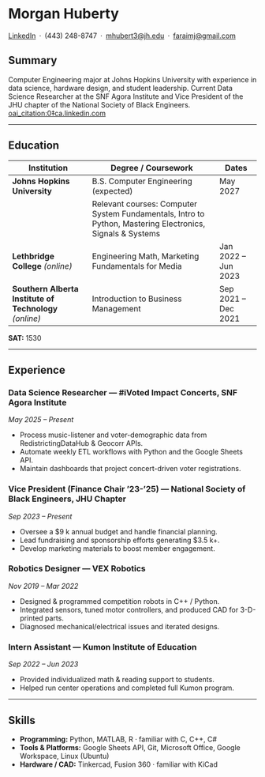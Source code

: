 # Morgan Huberty

[LinkedIn](https://www.linkedin.com/in/morgan-huberty-74334b24b/) · (443) 248-8747 · mhubert3@jh.edu · faraimj@gmail.com

## Summary
Computer Engineering major at Johns Hopkins University with experience in data science, hardware design, and student leadership. Current Data Science Researcher at the SNF Agora Institute and Vice President of the JHU chapter of the National Society of Black Engineers.  [oai_citation:0‡ca.linkedin.com](https://ca.linkedin.com/in/morgan-huberty-74334b24b?utm_source=chatgpt.com)

---

## Education
| Institution | Degree / Coursework | Dates |
|-------------|--------------------|-------|
| **Johns Hopkins University** | B.S. Computer Engineering (expected) | May 2027  |
|   | Relevant courses: Computer System Fundamentals, Intro to Python, Mastering Electronics, Signals & Systems | |
| **Lethbridge College** *(online)* | Engineering Math, Marketing Fundamentals for Media | Jan 2022 – Jun 2023  |
| **Southern Alberta Institute of Technology** *(online)* | Introduction to Business Management | Sep 2021 – Dec 2021  |

**SAT:** 1530 

---

## Experience
### Data Science Researcher — #iVoted Impact Concerts, SNF Agora Institute  
*May 2025 – Present*   
- Process music-listener and voter-demographic data from RedistrictingDataHub & Geocorr APIs.  
- Automate weekly ETL workflows with Python and the Google Sheets API.  
- Maintain dashboards that project concert-driven voter registrations.

### Vice President (Finance Chair ’23-’25) — National Society of Black Engineers, JHU Chapter  
*Sep 2023 – Present*   
- Oversee a \$9 k annual budget and handle financial planning.  
- Lead fundraising and sponsorship efforts generating \$3.5 k+.  
- Develop marketing materials to boost member engagement.

### Robotics Designer — VEX Robotics  
*Nov 2019 – Mar 2022*   
- Designed & programmed competition robots in C++ / Python.  
- Integrated sensors, tuned motor controllers, and produced CAD for 3-D-printed parts.  
- Diagnosed mechanical/electrical issues and iterated designs.

### Intern Assistant — Kumon Institute of Education  
*Sep 2022 – Jun 2023*   
- Provided individualized math & reading support to students.  
- Helped run center operations and completed full Kumon program.

---

## Skills
- **Programming:** Python, MATLAB, R · familiar with C, C++, C#   
- **Tools & Platforms:** Google Sheets API, Git, Microsoft Office, Google Workspace, Linux (Ubuntu)  
- **Hardware / CAD:** Tinkercad, Fusion 360 · familiar with KiCad 